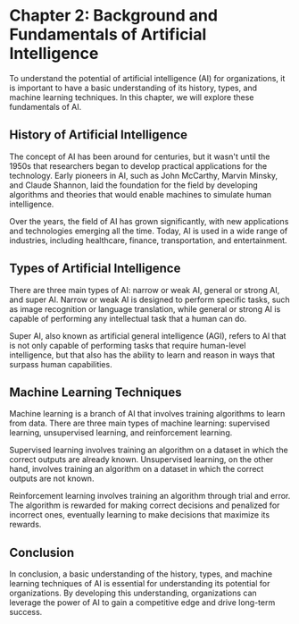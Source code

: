 Chapter 2: Background and Fundamentals of Artificial Intelligence
=================================================================

To understand the potential of artificial intelligence (AI) for organizations, it is important to have a basic understanding of its history, types, and machine learning techniques. In this chapter, we will explore these fundamentals of AI.

History of Artificial Intelligence
----------------------------------

The concept of AI has been around for centuries, but it wasn't until the 1950s that researchers began to develop practical applications for the technology. Early pioneers in AI, such as John McCarthy, Marvin Minsky, and Claude Shannon, laid the foundation for the field by developing algorithms and theories that would enable machines to simulate human intelligence.

Over the years, the field of AI has grown significantly, with new applications and technologies emerging all the time. Today, AI is used in a wide range of industries, including healthcare, finance, transportation, and entertainment.

Types of Artificial Intelligence
--------------------------------

There are three main types of AI: narrow or weak AI, general or strong AI, and super AI. Narrow or weak AI is designed to perform specific tasks, such as image recognition or language translation, while general or strong AI is capable of performing any intellectual task that a human can do.

Super AI, also known as artificial general intelligence (AGI), refers to AI that is not only capable of performing tasks that require human-level intelligence, but that also has the ability to learn and reason in ways that surpass human capabilities.

Machine Learning Techniques
---------------------------

Machine learning is a branch of AI that involves training algorithms to learn from data. There are three main types of machine learning: supervised learning, unsupervised learning, and reinforcement learning.

Supervised learning involves training an algorithm on a dataset in which the correct outputs are already known. Unsupervised learning, on the other hand, involves training an algorithm on a dataset in which the correct outputs are not known.

Reinforcement learning involves training an algorithm through trial and error. The algorithm is rewarded for making correct decisions and penalized for incorrect ones, eventually learning to make decisions that maximize its rewards.

Conclusion
----------

In conclusion, a basic understanding of the history, types, and machine learning techniques of AI is essential for understanding its potential for organizations. By developing this understanding, organizations can leverage the power of AI to gain a competitive edge and drive long-term success.
